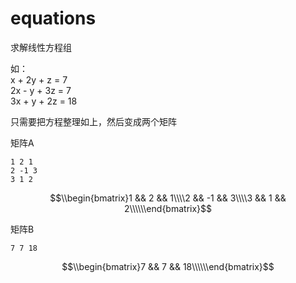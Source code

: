 # equations
求解线性方程组

如：  
 x + 2y +  z = 7  
2x -  y + 3z = 7  
3x +  y + 2z = 18

只需要把方程整理如上，然后变成两个矩阵

矩阵A
```
1 2 1
2 -1 3
3 1 2
```
$$\\begin{bmatrix}1 && 2 && 1\\\\2 && -1 && 3\\\\3 && 1 && 2\\\\\\end{bmatrix}$$

矩阵B
```
7 7 18
```
$$\\begin{bmatrix}7 && 7 && 18\\\\\\end{bmatrix}$$

